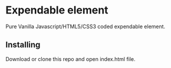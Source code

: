 # Expendable element

Pure Vanilla Javascript/HTML5/CSS3 coded expendable element. 

## Installing

Download or clone this repo and open index.html file. 
